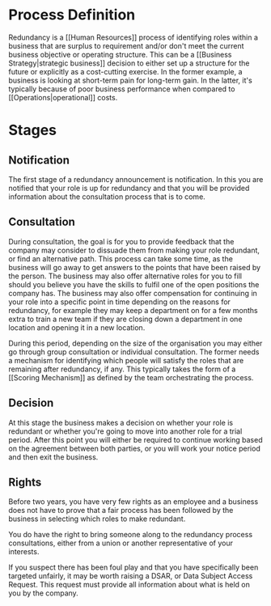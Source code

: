 # Process Definition
Redundancy is a [[Human Resources]] process of identifying roles within a business that are surplus to requirement and/or don't meet the current business objective or operating structure. This can be a [[Business Strategy|strategic business]] decision to either set up a structure for the future or explicitly as a cost-cutting exercise. In the former example, a business is looking at short-term pain for long-term gain. In the latter, it's typically because of poor business performance when compared to [[Operations|operational]] costs.
# Stages
## Notification
The first stage of a redundancy announcement is notification. In this you are notified that your role is up for redundancy and that you will be provided information about the consultation process that is to come.
## Consultation
During consultation, the goal is for you to provide feedback that the company may consider to dissuade them from making your role redundant, or find an alternative path. This process can take some time, as the business will go away to get answers to the points that have been raised by the person. The business may also offer alternative roles for you to fill should you believe you have the skills to fulfil one of the open positions the company has. The business may also offer compensation for continuing in your role into a specific point in time depending on the reasons for redundancy, for example they may keep a department on for a few months extra to train a new team if they are closing down a department in one location and opening it in a new location.

During this period, depending on the size of the organisation you may either go through group consultation or individual consultation. The former needs a mechanism for identifying which people will satisfy the roles that are remaining after redundancy, if any. This typically takes the form of a [[Scoring Mechanism]] as defined by the team orchestrating the process.
## Decision
At this stage the business makes a decision on whether your role is redundant or whether you're going to move into another role for a trial period. After this point you will either be required to continue working based on the agreement between both parties, or you will work your notice period and then exit the business.

## Rights
Before two years, you have very few rights as an employee and a business does not have to prove that a fair process has been followed by the business in selecting which roles to make redundant.

You do have the right to bring someone along to the redundancy process consultations, either from a union or another representative of your interests.

If you suspect there has been foul play and that you have specifically been targeted unfairly, it may be worth raising a DSAR, or Data Subject Access Request. This request must provide all information about what is held on you by the company.